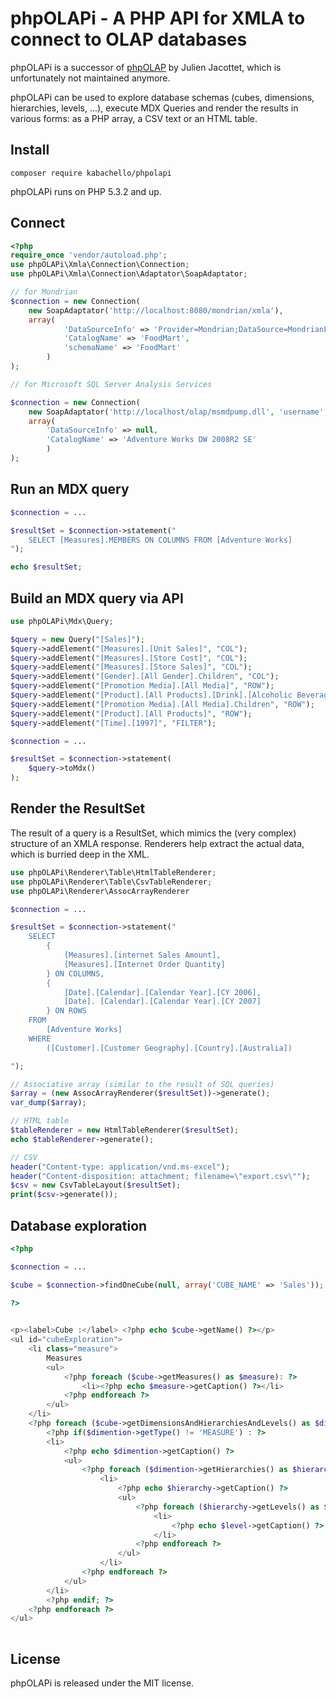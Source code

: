 phpOLAPi - A PHP API for XMLA to connect to OLAP databases
======

phpOLAPi is a successor of [phpOLAP](https://github.com/julienj/phpOlap) by Julien Jacottet, which is unfortunately not maintained anymore. 

phpOLAPi can be used to explore database schemas (cubes, dimensions, hierarchies, levels, ...), execute MDX Queries and render the results in various forms: as a PHP array, a CSV text or an HTML table.

Install
-----

```
composer require kabachello/phpolapi
```

phpOLAPi runs on PHP 5.3.2 and up.

Connect
-----

``` php
<?php
require_once 'vendor/autoload.php';
use phpOLAPi\Xmla\Connection\Connection;
use phpOLAPi\Xmla\Connection\Adaptator\SoapAdaptator;

// for Mondrian
$connection = new Connection(
    new SoapAdaptator('http://localhost:8080/mondrian/xmla'),
    array(
            'DataSourceInfo' => 'Provider=Mondrian;DataSource=MondrianFoodMart;'
            'CatalogName' => 'FoodMart',
            'schemaName' => 'FoodMart'
        )
);

// for Microsoft SQL Server Analysis Services

$connection = new Connection(
    new SoapAdaptator('http://localhost/olap/msmdpump.dll', 'username', 'password'),
    array(
        'DataSourceInfo' => null,
        'CatalogName' => 'Adventure Works DW 2008R2 SE'
        )
);
```

Run an MDX query
-----

``` php
$connection = ...

$resultSet = $connection->statement("
	SELECT [Measures].MEMBERS ON COLUMNS FROM [Adventure Works] 
");

echo $resultSet;
```

Build an MDX query via API
-----

``` php
use phpOLAPi\Mdx\Query;

$query = new Query("[Sales]");
$query->addElement("[Measures].[Unit Sales]", "COL");
$query->addElement("[Measures].[Store Cost]", "COL");
$query->addElement("[Measures].[Store Sales]", "COL");
$query->addElement("[Gender].[All Gender].Children", "COL");
$query->addElement("[Promotion Media].[All Media]", "ROW");
$query->addElement("[Product].[All Products].[Drink].[Alcoholic Beverages]", "ROW");
$query->addElement("[Promotion Media].[All Media].Children", "ROW");
$query->addElement("[Product].[All Products]", "ROW");
$query->addElement("[Time].[1997]", "FILTER");

$connection = ...

$resultSet = $connection->statement(
	$query->toMdx()
);
```

Render the ResultSet
------

The result of a query is a ResultSet, which mimics the (very complex) structure of an XMLA response. Renderers help extract the actual data, which is burried deep in the XML. 

``` php
use phpOLAPi\Renderer\Table\HtmlTableRenderer;
use phpOLAPi\Renderer\Table\CsvTableRenderer;
use phpOLAPi\Renderer\AssocArrayRenderer

$connection = ...

$resultSet = $connection->statement("
	SELECT	
		{ 
			[Measures].[internet Sales Amount],
			[Measures].[Internet Order Quantity] 
		} ON COLUMNS,
		{
			[Date].[Calendar].[Calendar Year].[CY 2006],
			[Date]. [Calendar].[Calendar Year].[CY 2007] 
		} ON ROWS
	FROM
	    [Adventure Works]
	WHERE
	    ([Customer].[Customer Geography].[Country].[Australia])

");

// Associative array (similar to the result of SQL queries)
$array = (new AssocArrayRenderer($resultSet))->generate();
var_dump($array);

// HTML table
$tableRenderer = new HtmlTableRenderer($resultSet);
echo $tableRenderer->generate();

// CSV
header("Content-type: application/vnd.ms-excel"); 
header("Content-disposition: attachment; filename=\"export.csv\"");
$csv = new CsvTableLayout($resultSet);
print($csv->generate()); 
```

Database exploration
----------------

``` php
<?php

$connection = ...

$cube = $connection->findOneCube(null, array('CUBE_NAME' => 'Sales'));
	
?>


<p><label>Cube :</label> <?php echo $cube->getName() ?></p>
<ul id="cubeExploration">
	<li class="measure">
		Measures
		<ul>
			<?php foreach ($cube->getMeasures() as $measure): ?>
				<li><?php echo $measure->getCaption() ?></li>
			<?php endforeach ?>
		</ul>
	</li>		
	<?php foreach ($cube->getDimensionsAndHierarchiesAndLevels() as $dimention): ?>
		<?php if($dimention->getType() != 'MEASURE') : ?>
		<li>
			<?php echo $dimention->getCaption() ?>
			<ul>
				<?php foreach ($dimention->getHierarchies() as $hierarchy): ?>
					<li>
						<?php echo $hierarchy->getCaption() ?>
						<ul>
							<?php foreach ($hierarchy->getLevels() as $level): ?>
								<li>
									<?php echo $level->getCaption() ?>
								</li>
							<?php endforeach ?>
						</ul>
					</li>
				<?php endforeach ?>
			</ul>
		</li>
		<?php endif; ?>
	<?php endforeach ?>
</ul>
		
```

License
-------

phpOLAPi is released under the MIT license.
